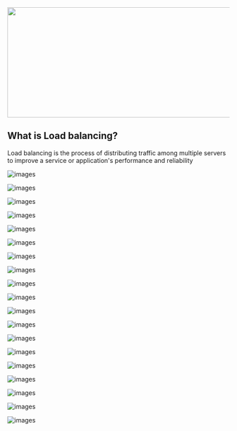 
<img src='images/loadbalancer.png' width='900' height='250'>

## What is Load balancing?

Load balancing is the process of distributing traffic among multiple servers to improve a service or application's performance and reliability


![images](images/Screenshot_19-removebg-preview%20(1).png)

![images](images/Screenshot_20-removebg-preview.png)




![images](images/Screenshot_10.png)



![images](images/Screenshot_6.png)


![images](images/Screenshot_2.png)

![images](images/Screenshot_3.png)

![images](images/Screenshot_4.png)

![images](images/Screenshot_5.png)

![images](images/Screenshot_7.png)

![images](images/Screenshot_8.png)

![images](images/Screenshot_9.png)


![images](images/Screenshot_11.png)


![images](images/Screenshot_12.png)

![images](images/Screenshot_15.png)

![images](images/Screenshot_13.png)

![images](images/Screenshot_14.png)


![images](images/Screenshot_16.png)

![images](images/Screenshot_17.png)

![images](images/Screenshot_18.png)

